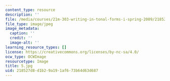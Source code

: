 ```yaml
---
content_type: resource
description: ''
file: /media/courses/21m-303-writing-in-tonal-forms-i-spring-2009/218527d8d1b29a191af673b64d63d687_5.jpg
file_type: image/jpeg
image_metadata:
  caption: ''
  credit: ''
  image-alt: ''
learning_resource_types: []
license: https://creativecommons.org/licenses/by-nc-sa/4.0/
ocw_type: OCWImage
resourcetype: Image
title: 5.jpg
uid: 218527d8-d1b2-9a19-1af6-73b64d63d687
---
```


